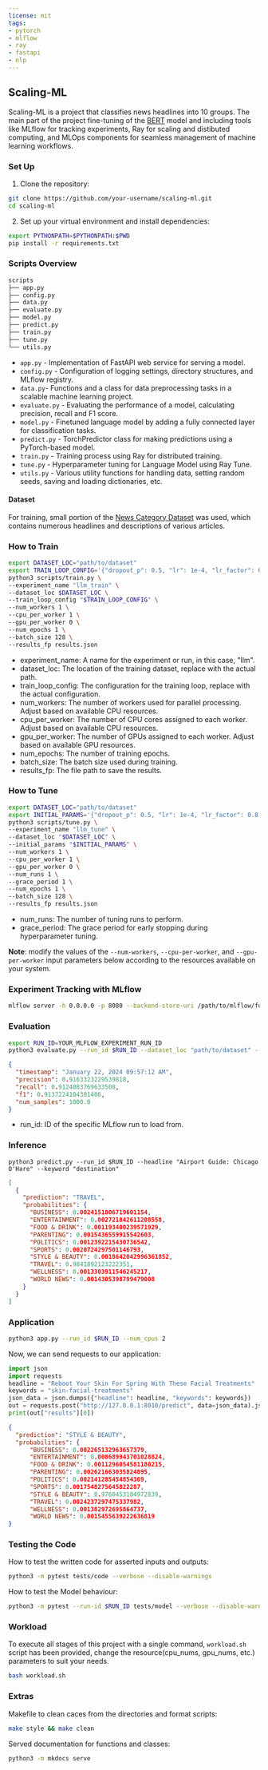 ```yaml
---
license: mit
tags:
- pytorch
- mlflow
- ray
- fastapi
- nlp
---
```

## Scaling-ML
Scaling-ML is a project that classifies news headlines into 10 groups.
The main part of the project fine-tuning of the [BERT](https://huggingface.co/allenai/scibert_scivocab_uncased) model and including tools like MLflow for tracking experiments, Ray for scaling and distibuted computing, and MLOps components for seamless management of machine learning workflows.

### Set Up

1. Clone the repository:
```bash
git clone https://github.com/your-username/scaling-ml.git
cd scaling-ml
```
2. Set up your virtual environment and install dependencies:
```bash
export PYTHONPATH=$PYTHONPATH:$PWD
pip install -r requirements.txt
```
### Scripts Overview
```bash
scripts
├── app.py
├── config.py
├── data.py
├── evaluate.py
├── model.py
├── predict.py
├── train.py
├── tune.py
└── utils.py
```
- `app.py` - Implementation of FastAPI web service for serving a model.
- `config.py` - Configuration of logging settings, directory structures, and MLflow registry.
- `data.py`- Functions and a class for data preprocessing tasks in a scalable machine learning project.
- `evaluate.py` - Evaluating the performance of a model, calculating precision, recall and F1 score.
- `model.py` - Finetuned language model by adding a fully connected layer for classification tasks.
- `predict.py` - TorchPredictor class for making predictions using a PyTorch-based model.
- `train.py` - Training process using Ray for distributed training.
- `tune.py` -  Hyperparameter tuning for Language Model using Ray Tune.
- `utils.py` - Various utility functions for handling data, setting random seeds, saving and loading dictionaries, etc.
#### Dataset
For training, small portion of the [News Category Dataset](https://www.kaggle.com/datasets/setseries/news-category-dataset) was used, which contains numerous headlines and descriptions of various articles.

### How to Train
```bash
export DATASET_LOC="path/to/dataset"
export TRAIN_LOOP_CONFIG='{"dropout_p": 0.5, "lr": 1e-4, "lr_factor": 0.8, "lr_patience": 5}'
python3 scripts/train.py \
--experiment_name "llm_train" \
--dataset_loc $DATASET_LOC \
--train_loop_config "$TRAIN_LOOP_CONFIG" \
--num_workers 1 \
--cpu_per_worker 1 \
--gpu_per_worker 0 \
--num_epochs 1 \
--batch_size 128 \
--results_fp results.json 
```
- experiment_name: A name for the experiment or run, in this case, "llm".
- dataset_loc: The location of the training dataset, replace with the actual path.
- train_loop_config: The configuration for the training loop, replace with the actual configuration.
- num_workers: The number of workers used for parallel processing. Adjust based on available CPU resources.
- cpu_per_worker: The number of CPU cores assigned to each worker. Adjust based on available CPU resources.
- gpu_per_worker: The number of GPUs assigned to each worker. Adjust based on available GPU resources.
- num_epochs: The number of training epochs.
- batch_size: The batch size used during training.
- results_fp: The file path to save the results.

### How to Tune
```bash
export DATASET_LOC="path/to/dataset"
export INITIAL_PARAMS='{"dropout_p": 0.5, "lr": 1e-4, "lr_factor": 0.8, "lr_patience": 5}'
python3 scripts/tune.py \
--experiment_name "llm_tune" \
--dataset_loc "$DATASET_LOC" \
--initial_params "$INITIAL_PARAMS" \
--num_workers 1 \
--cpu_per_worker 1 \
--gpu_per_worker 0 \
--num_runs 1 \
--grace_period 1 \
--num_epochs 1 \
--batch_size 128 \
--results_fp results.json 
```
- num_runs: The number of tuning runs to perform.
- grace_period: The grace period for early stopping during hyperparameter tuning.

**Note**: modify the values of the `--num-workers`, `--cpu-per-worker`, and `--gpu-per-worker` input parameters below according to the resources available on your system.

### Experiment Tracking with MLflow
```bash
mlflow server -h 0.0.0.0 -p 8080 --backend-store-uri /path/to/mlflow/folder
```

### Evaluation
```bash
export RUN_ID=YOUR_MLFLOW_EXPERIMENT_RUN_ID
python3 evaluate.py --run_id $RUN_ID --dataset_loc "path/to/dataset" --results_fp results.json
```
```json
{                                                                                                                                                                                                           
  "timestamp": "January 22, 2024 09:57:12 AM",
  "precision": 0.9163323229539818,
  "recall": 0.9124083769633508,
  "f1": 0.9137224104301406,
  "num_samples": 1000.0
}
```
- run_id: ID of the specific MLflow run to load from.
### Inference
```
python3 predict.py --run_id $RUN_ID --headline "Airport Guide: Chicago O'Hare" --keyword "destination" 
```
```json
[
  {
    "prediction": "TRAVEL",
    "probabilities": {
      "BUSINESS": 0.0024151806719601154,
      "ENTERTAINMENT": 0.002721842611208558,
      "FOOD & DRINK": 0.001193400239571929,
      "PARENTING": 0.0015436559915542603,
      "POLITICS": 0.0012392215430736542,
      "SPORTS": 0.0020724297501146793,
      "STYLE & BEAUTY": 0.0018642042996361852,
      "TRAVEL": 0.9841892123222351,
      "WELLNESS": 0.0013303911546245217,
      "WORLD NEWS": 0.0014305398799479008
    }
  }
]
```
### Application
```bash
python3 app.py --run_id $RUN_ID --num_cpus 2
```
Now, we can send requests to our application:
```python
import json
import requests
headline = "Reboot Your Skin For Spring With These Facial Treatments"
keywords = "skin-facial-treatments"
json_data = json.dumps({"headline": headline, "keywords": keywords})
out = requests.post("http://127.0.0.1:8010/predict", data=json_data).json()
print(out["results"][0])
```
```json
{
  "prediction": "STYLE & BEAUTY",
  "probabilities": {
      "BUSINESS": 0.002265132963657379,
      "ENTERTAINMENT": 0.008689943701028824,
      "FOOD & DRINK": 0.0011296054581180215,
      "PARENTING": 0.002621663035824895,
      "POLITICS": 0.002141285454854369,
      "SPORTS": 0.0017548275645822287,
      "STYLE & BEAUTY": 0.9760453104972839,
      "TRAVEL": 0.0024237297475337982,
      "WELLNESS": 0.001382972695864737,
      "WORLD NEWS": 0.0015455639222636819
}
```
### Testing the Code
How to test the written code for asserted inputs and outputs:
```bash
python3 -m pytest tests/code --verbose --disable-warnings
```
How to test the Model behaviour:
```bash
python3 -m pytest --run-id $RUN_ID tests/model --verbose --disable-warnings
```

### Workload
To execute all stages of this project with a single command, `workload.sh` script has been provided, change the resource(cpu_nums, gpu_nums, etc.) parameters to suit your needs.
```bash
bash workload.sh
```

### Extras
Makefile to clean caces from the directories and format scripts:
```bash
make style && make clean
```
Served documentation for functions and classes:
```bash
python3 -m mkdocs serve
```
